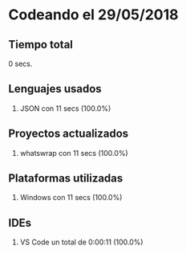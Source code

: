 # Codeando el 29/05/2018

## Tiempo total
0 secs.

## Lenguajes usados
1. JSON con 11 secs (100.0%)

## Proyectos actualizados
1. whatswrap con 11 secs (100.0%)

## Plataformas utilizadas
1. Windows con 11 secs (100.0%)

## IDEs
1. VS Code un total de 0:00:11 (100.0%)
